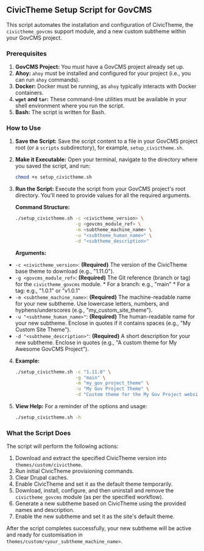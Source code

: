 ## CivicTheme Setup Script for GovCMS

This script automates the installation and configuration of CivicTheme, the `civictheme_govcms` support module, and a new custom subtheme within your GovCMS project.

### Prerequisites

1.  **GovCMS Project:** You must have a GovCMS project already set up.
2.  **Ahoy:** `ahoy` must be installed and configured for your project (i.e., you can run `ahoy` commands).
3.  **Docker:** Docker must be running, as `ahoy` typically interacts with Docker containers.
4.  **`wget` and `tar`:** These command-line utilities must be available in your shell environment where you run the script.
5.  **Bash:** The script is written for Bash.

### How to Use

1.  **Save the Script:**
    Save the script content to a file in your GovCMS project root (or a `scripts` subdirectory), for example, `setup_civictheme.sh`.

2.  **Make it Executable:**
    Open your terminal, navigate to the directory where you saved the script, and run:
    ```bash
    chmod +x setup_civictheme.sh
    ```

3.  **Run the Script:**
    Execute the script from your GovCMS project's root directory. You'll need to provide values for all the required arguments.

    **Command Structure:**
    ```bash
    ./setup_civictheme.sh -c <civictheme_version> \
                          -g <govcms_module_ref> \
                          -m <subtheme_machine_name> \
                          -u "<subtheme_human_name>" \
                          -d "<subtheme_description>"
    ```

    **Arguments:**

  *   `-c <civictheme_version>`: **(Required)** The version of the CivicTheme base theme to download (e.g., "1.11.0").
  *   `-g <govcms_module_ref>`: **(Required)** The Git reference (branch or tag) for the `civictheme_govcms` module.
    *   For a branch: e.g., "main"
    *   For a tag: e.g., "1.0.1" or "v1.0.1"
  *   `-m <subtheme_machine_name>`: **(Required)** The machine-readable name for your new subtheme. Use lowercase letters, numbers, and hyphens/underscores (e.g., "my_custom_site_theme").
  *   `-u "<subtheme_human_name>"`: **(Required)** The human-readable name for your new subtheme. Enclose in quotes if it contains spaces (e.g., "My Custom Site Theme").
  *   `-d "<subtheme_description>"`: **(Required)** A short description for your new subtheme. Enclose in quotes (e.g., "A custom theme for My Awesome GovCMS Project").

4.  **Example:**

    ```bash
    ./setup_civictheme.sh -c "1.11.0" \
                          -g "main" \
                          -m "my_gov_project_theme" \
                          -u "My Gov Project Theme" \
                          -d "Custom theme for the My Gov Project website on GovCMS."
    ```

5.  **View Help:**
    For a reminder of the options and usage:
    ```bash
    ./setup_civictheme.sh -h
    ```

### What the Script Does

The script will perform the following actions:
1.  Download and extract the specified CivicTheme version into `themes/custom/civictheme`.
2.  Run initial CivicTheme provisioning commands.
3.  Clear Drupal caches.
4.  Enable CivicTheme and set it as the default theme temporarily.
5.  Download, install, configure, and then uninstall and remove the `civictheme_govcms` module (as per the specified workflow).
6.  Generate a new subtheme based on CivicTheme using the provided names and description.
7.  Enable the new subtheme and set it as the site's default theme.

After the script completes successfully, your new subtheme will be active and ready for customisation in `themes/custom/<your_subtheme_machine_name>`.
